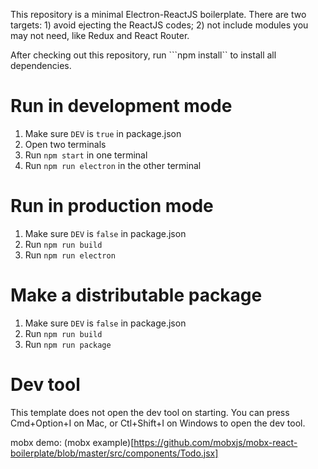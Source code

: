 This repository is a minimal Electron-ReactJS boilerplate. There are two targets: 1) avoid ejecting the ReactJS codes; 2) not include modules you may not need, like Redux and React Router.

After checking out this repository, run ```npm install`` to install all dependencies.

# Run in development mode

1. Make sure ```DEV``` is ```true``` in package.json
2. Open two terminals
3. Run ```npm start``` in one terminal
4. Run ```npm run electron``` in the other terminal

# Run in production mode

1. Make sure ```DEV``` is ```false``` in package.json
2. Run ```npm run build```
3. Run ```npm run electron```

# Make a distributable package
1. Make sure ```DEV``` is ```false``` in package.json
2. Run ```npm run build```
3. Run ```npm run package```

# Dev tool

This template does not open the dev tool on starting. You can press Cmd+Option+I on Mac, or Ctl+Shift+I on Windows to open the dev tool.

mobx demo: (mobx example)[https://github.com/mobxjs/mobx-react-boilerplate/blob/master/src/components/Todo.jsx]